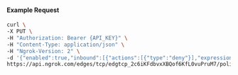 <!-- Code generated for API Clients. DO NOT EDIT. -->

#### Example Request

```bash
curl \
-X PUT \
-H "Authorization: Bearer {API_KEY}" \
-H "Content-Type: application/json" \
-H "Ngrok-Version: 2" \
-d '{"enabled":true,"inbound":[{"actions":[{"type":"deny"}],"expressions":["conn.ClientIP == '192.0.2.0'"],"name":"Block IP"}]}' \
https://api.ngrok.com/edges/tcp/edgtcp_2c6iKFdbvxXBQof6KfL0vuPruM7/policy
```
